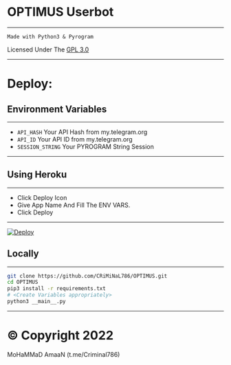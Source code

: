 # OPTIMUS Userbot
---
```
Made with Python3 & Pyrogram
```

Licensed Under The [GPL 3.0](LICENSE)

---

# Deploy:
## Environment Variables
---
- `API_HASH` Your API Hash from my.telegram.org
- `API_ID` Your API ID from my.telegram.org
- `SESSION_STRING` Your PYROGRAM String Session
---

## Using Heroku
---
- Click Deploy Icon
- Give App Name And Fill The ENV VARS.
- Click Deploy
---
[![Deploy](https://www.herokucdn.com/deploy/button.svg)](https://heroku.com/deploy?template=https://github.com/CRiMiNaL786/OPTIMUS)
## Locally
---
```sh
git clone https://github.com/CRiMiNaL786/OPTIMUS.git
cd OPTIMUS
pip3 install -r requirements.txt
# <Create Variables appropriately>
python3 __main__.py
```
---


# © Copyright 2022 
MoHaMMaD AmaaN (t.me/Criminal786)
